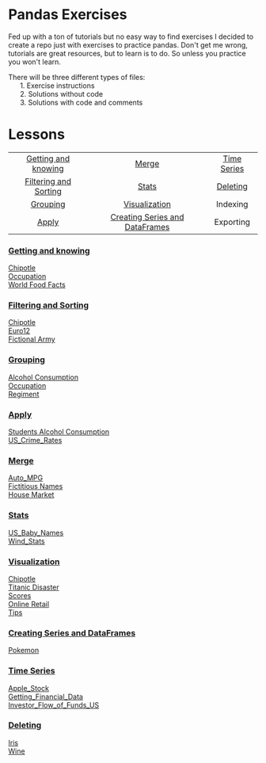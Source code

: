 # Pandas Exercises

Fed up with a ton of tutorials but no easy way to find exercises I decided to create a repo just with exercises to practice pandas.
Don't get me wrong, tutorials are great resources, but to learn is to do. So unless you practice you won't learn.

There will be three different types of files:  
&nbsp;&nbsp;&nbsp;&nbsp;&nbsp;&nbsp;1. Exercise instructions  
&nbsp;&nbsp;&nbsp;&nbsp;&nbsp;&nbsp;2. Solutions without code  
&nbsp;&nbsp;&nbsp;&nbsp;&nbsp;&nbsp;3. Solutions with code and comments

# Lessons

|				                                  |				                                   |                   |
|:-----------------------------------------------:|:----------------------------------------------:|:-----------------:|
|[Getting and knowing](#getting-and-knowing)      | [Merge](#merge)                                |[Time Series](#time-series)|
|[Filtering and Sorting](#filtering-and-sorting)  | [Stats](#stats)                                |[Deleting](#deleting)       |
|[Grouping](#grouping)							  | [Visualization](#visualization)                |Indexing           |
|[Apply](#apply)							      | [Creating Series and DataFrames](#creating-series-and-dataframes) 		            |Exporting|

### [Getting and knowing](https://github.com/gabriel-dotcom/pandas_exercises/tree/main/01_Getting_%26_Knowing_Your_Data/Chipotle)  
[Chipotle](https://github.com/gabriel-dotcom/pandas_exercises/tree/main/01_Getting_%26_Knowing_Your_Data/Occupation)  
[Occupation](https://github.com/guipsamora/pandas_exercises/tree/master/01_Getting_%26_Knowing_Your_Data/Occupation)  
[World Food Facts](https://github.com/gabriel-dotcom/pandas_exercises/tree/main/01_Getting_%26_Knowing_Your_Data/World%20Food%20Facts)

### [Filtering and Sorting](https://github.com/guipsamora/pandas_exercises/tree/master/02_Filtering_%26_Sorting)
[Chipotle](https://github.com/gabriel-dotcom/pandas_exercises/tree/main/02_Filtering_%26_Sorting/Chipotle)  
[Euro12](https://github.com/gabriel-dotcom/pandas_exercises/tree/main/02_Filtering_%26_Sorting/Euro12)  
[Fictional Army](https://github.com/gabriel-dotcom/pandas_exercises/tree/main/02_Filtering_%26_Sorting/Fictional%20Army)

### [Grouping](https://github.com/guipsamora/pandas_exercises/tree/master/03_Grouping)
[Alcohol Consumption](https://github.com/gabriel-dotcom/pandas_exercises/tree/main/03_Grouping)  
[Occupation](https://github.com/gabriel-dotcom/pandas_exercises/tree/main/03_Grouping)  
[Regiment](https://github.com/gabriel-dotcom/pandas_exercises/tree/main/03_Grouping)

### [Apply](https://github.com/guipsamora/pandas_exercises/tree/master/04_Apply)
[Students Alcohol Consumption](https://github.com/guipsamora/pandas_exercises/tree/master/04_Apply/Students_Alcohol_Consumption)  
[US_Crime_Rates](https://github.com/guipsamora/pandas_exercises/tree/master/04_Apply/US_Crime_Rates)     

### [Merge](https://github.com/guipsamora/pandas_exercises/tree/master/05_Merge)
[Auto_MPG](https://github.com/gabriel-dotcom/pandas_exercises/tree/main/05_Merge)  
[Fictitious Names](https://github.com/gabriel-dotcom/pandas_exercises/tree/main/05_Merge)  
[House Market](https://github.com/gabriel-dotcom/pandas_exercises/tree/main/05_Merge)  

### [Stats](https://github.com/guipsamora/pandas_exercises/tree/master/06_Stats)
[US_Baby_Names](https://github.com/gabriel-dotcom/pandas_exercises/tree/main/06_Stats)  
[Wind_Stats](https://github.com/gabriel-dotcom/pandas_exercises/tree/main/06_Stats)

### [Visualization](https://github.com/guipsamora/pandas_exercises/tree/master/07_Visualization)
[Chipotle](https://github.com/gabriel-dotcom/pandas_exercises/tree/main/07_Visualization)  
[Titanic Disaster](https://github.com/gabriel-dotcom/pandas_exercises/tree/main/07_Visualization)  
[Scores](https://github.com/gabriel-dotcom/pandas_exercises/tree/main/07_Visualization)  
[Online Retail](https://github.com/gabriel-dotcom/pandas_exercises/tree/main/07_Visualization)  
[Tips](https://github.com/gabriel-dotcom/pandas_exercises/tree/main/07_Visualization)  

### [Creating Series and DataFrames](https://github.com/guipsamora/pandas_exercises/tree/master/08_Creating_Series_and_DataFrames)  
[Pokemon](https://github.com/gabriel-dotcom/pandas_exercises/tree/main/08_Creating_Series_and_DataFrames/Pokemon)  

### [Time Series](https://github.com/guipsamora/pandas_exercises/tree/master/09_Time_Series)  
[Apple_Stock](https://github.com/gabriel-dotcom/pandas_exercises/tree/main/09_Time_Series)  
[Getting_Financial_Data](https://github.com/gabriel-dotcom/pandas_exercises/tree/main/09_Time_Series)  
[Investor_Flow_of_Funds_US](https://github.com/gabriel-dotcom/pandas_exercises/tree/main/09_Time_Series)  

### [Deleting](https://github.com/guipsamora/pandas_exercises/tree/master/10_Deleting)  
[Iris](https://github.com/gabriel-dotcom/pandas_exercises/tree/main/10_Deleting)  
[Wine](https://github.com/gabriel-dotcom/pandas_exercises/tree/main/10_Deleting)  

